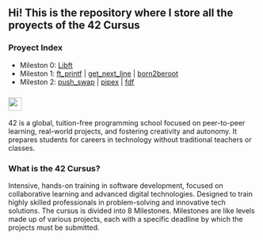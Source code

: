 ## Hi! This is the repository where I store all the proyects of the 42 Cursus

### Proyect Index
- Mileston 0: [Libft](mileston0/Libft)
- Mileston 1: [ft_printf](mileston1/ft_printf) | [get_next_line](mileston1/get_next_line) | [born2beroot](mileston1/born2beroot)
- Mileston 2: [push_swap](mileston2/push_swap) | [pipex](mileston2/pipex) | [fdf](mileston2/fdf)

### <img width="27" heigth="27" src="https://raw.githubusercontent.com/kube/vscode-42header/master/42.png">
42 is a global, tuition-free programming school focused on peer-to-peer learning, real-world projects, and fostering creativity and autonomy.
It prepares students for careers in technology without traditional teachers or classes.

### What is the 42 Cursus?
Intensive, hands-on training in software development, focused on collaborative learning and advanced digital technologies. Designed to train highly skilled professionals in problem-solving and innovative tech solutions.
The cursus is divided into 8 Milestones. Milestones are like levels made up of various projects, each with a specific deadline by which the projects must be submitted.
